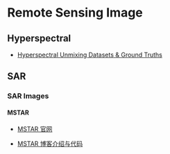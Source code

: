 # Remote Sensing Image


## Hyperspectral


- [Hyperspectral Unmixing Datasets & Ground Truths](http://www.escience.cn/people/feiyunZHU/Dataset_GT.html)


## SAR


### SAR Images

#### MSTAR

- [MSTAR 官网](https://www.mstarsemi.com/)

- [MSTAR 博客介绍与代码](https://blog.csdn.net/zhenyu_an/article/details/88621702)


